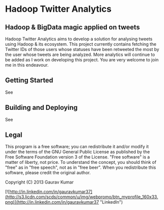 Hadoop Twitter Analytics
==============

Hadoop &amp; BigData magic applied on tweets
--------------------------------------------

Hadoop Twitter Analytics aims to develop a solution for analysing tweets using Hadoop & its ecosystem.
This project currently contains fetching the Twitter IDs of those users whose statuses have been retweeted the most by the user whose tweets are being analyzed.
More analytics will continue to be added as I work on developing this project. You are very welcome to join me in this endeavour.

Getting Started
---------------
See 

Building and Deploying
----------------------
See 

Legal
-----
This program is a free software; you can redistribute it and/or modify it under the terms of the GNU General Public License as published by the Free Software Foundation version 3 of the License. "Free software" is a matter of liberty, not price. To understand the concept, you should think of "free" as in "free speech", not as in "free beer". When you redistribute this software, please credit the original author.

Copyright (C) 2013 Gaurav Kumar

[![http://in.linkedin.com/in/gauravkumar37](http://s3.licdn.com/scds/common/u/img/webpromo/btn_myprofile_160x33.png)](http://in.linkedin.com/in/gauravkumar37 "LinkedIn")
